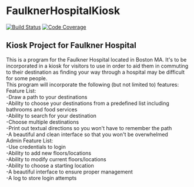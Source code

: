 # FaulknerHospitalKiosk
[![Build Status](https://travis-ci.org/mplemay/FaulknerHospitalKiosk.svg?branch=master)](https://travis-ci.org/mplemay/FaulknerHospitalKiosk)
[![Code Coverage](https://codecov.io/github/mplemay/FaulknerHospitalKiosk/coverage.svg?branch=master)](https://codecov.io/github/mplemay/FaulknerHospitalKiosk?branch=master)

## Kiosk Project for Faulkner Hospital

This is a program for the Faulkner Hospital located in Boston MA. It's to be incorporated in a kiosk for visitors to use in order to aid them in commuting to their destination as finding your way through a hospital may be difficult for some people. <br>
This program will incorporate the following (but not limited to) features:<br>
Feature List: <br>
-Draw a path to your destinations <br>
-Ability to choose your destinations from a predefined list including bathrooms and food services<br>
-Ability to search for your destination<br>
-Choose multiple destinations<br>
-Print out textual directions so you won't have to remember the path<br>
-A beautiful and clean interface so that you won't be overwhelmed<br>
Admin Feature List:<br>
-Use credentials to login<br>
-Ability to add new floors/locations<br>
-Ability to modify current floors/locations<br>
-Ability to choose a starting location<br>
-A beautiful interface to ensure proper management<br>
-A log to store login attempts<br>


